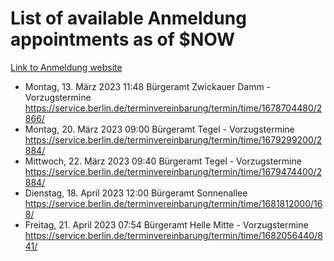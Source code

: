 # List of available Anmeldung appointments as of $NOW
[Link to Anmeldung website](https://service.berlin.de/terminvereinbarung/termin/tag.php?termin=1&anliegen[]=120686&dienstleisterlist=122210,122217,327316,122219,327312,122227,327314,122231,327346,122243,327348,122254,122252,329742,122260,329745,122262,329748,122271,327278,122273,327274,122277,327276,330436,122280,327294,122282,327290,122284,327292,122291,327270,122285,327266,122286,327264,122296,327268,150230,329760,122297,327286,122294,327284,122312,329763,122314,329775,122304,327330,122311,327334,122309,327332,317869,122281,327352,122279,329772,122283,122276,327324,122274,327326,122267,329766,122246,327318,122251,327320,122257,327322,122208,327298,122226,327300&herkunft=http%3A%2F%2Fservice.berlin.de%2Fdienstleistung%2F120686%2F)
- Montag, 13. März 2023 11:48 Bürgeramt Zwickauer Damm - Vorzugstermine https://service.berlin.de/terminvereinbarung/termin/time/1678704480/2866/
- Montag, 20. März 2023 09:00 Bürgeramt Tegel - Vorzugstermine https://service.berlin.de/terminvereinbarung/termin/time/1679299200/2884/
- Mittwoch, 22. März 2023 09:40 Bürgeramt Tegel - Vorzugstermine https://service.berlin.de/terminvereinbarung/termin/time/1679474400/2884/
- Dienstag, 18. April 2023 12:00 Bürgeramt Sonnenallee https://service.berlin.de/terminvereinbarung/termin/time/1681812000/168/
- Freitag, 21. April 2023 07:54 Bürgeramt Helle Mitte - Vorzugstermine https://service.berlin.de/terminvereinbarung/termin/time/1682056440/841/
